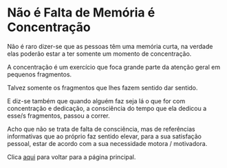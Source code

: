# Não é Falta de Memória é Concentração

Não é raro dizer-se que as pessoas têm uma memória curta, na verdade elas poderão estar a ter somente um momento de concentração.

A concentração é um exercício que foca grande parte da atenção geral em pequenos fragmentos. 

Talvez somente os fragmentos que lhes fazem sentido dar sentido.

E diz-se também que quando alguém faz seja lá o que for com concentração e dedicação, a consciência do tempo que ela dedicou a esse/s fragmentos, passou a correr.

Acho que não se trata de falta de consciência, mas de referências informativas que ao próprio faz sentido elevar, para a sua satisfação pessoal, estar de acordo com a sua necessidade motora / motivadora.

Clica [aqui](../README.md) para voltar para a página principal.